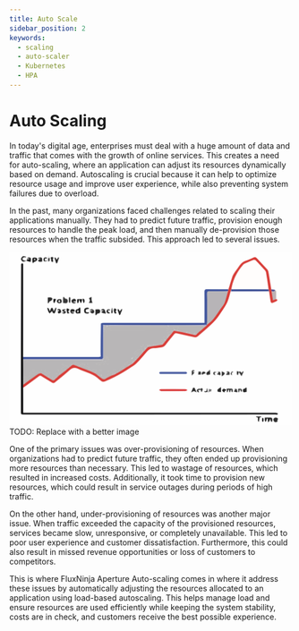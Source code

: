 ```yaml
---
title: Auto Scale
sidebar_position: 2
keywords:
  - scaling
  - auto-scaler
  - Kubernetes
  - HPA
---
```


# Auto Scaling

In today's digital age, enterprises must deal with a huge amount of data and
traffic that comes with the growth of online services. This creates a need for
auto-scaling, where an application can adjust its resources dynamically based on
demand. Autoscaling is crucial because it can help to optimize resource usage
and improve user experience, while also preventing system failures due to
overload.

In the past, many organizations faced challenges related to scaling their
applications manually. They had to predict future traffic, provision enough
resources to handle the peak load, and then manually de-provision those
resources when the traffic subsided. This approach led to several issues.

![Scaling](./assets/img/auto-scaling.svg) TODO: Replace with a better image

One of the primary issues was over-provisioning of resources. When organizations
had to predict future traffic, they often ended up provisioning more resources
than necessary. This led to wastage of resources, which resulted in increased
costs. Additionally, it took time to provision new resources, which could result
in service outages during periods of high traffic.

On the other hand, under-provisioning of resources was another major issue. When
traffic exceeded the capacity of the provisioned resources, services became
slow, unresponsive, or completely unavailable. This led to poor user experience
and customer dissatisfaction. Furthermore, this could also result in missed
revenue opportunities or loss of customers to competitors.

This is where FluxNinja Aperture Auto-scaling comes in where it address these
issues by automatically adjusting the resources allocated to an application
using load-based autoscaling. This helps manage load and ensure resources are
used efficiently while keeping the system stability, costs are in check, and
customers receive the best possible experience.
